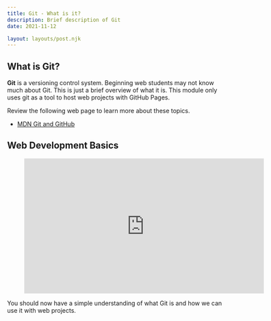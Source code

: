 ```yaml
---
title: Git - What is it?
description: Brief description of Git
date: 2021-11-12

layout: layouts/post.njk
---
```


## What is Git?

**Git** is a versioning control system. Beginning web students may not know much about Git. This is just a brief overview of what it is. This module only uses git as a tool to host web projects with GitHub Pages.

Review the following web page to learn more about these topics.

- [MDN Git and GitHub](https://developer.mozilla.org/en-US/docs/Learn/Tools_and_testing/GitHub)

## Web Development Basics

<figure class="video-container">

<iframe width="560" height="315" src="https://www.youtube.com/embed/FsgEtgmh268" title="YouTube video player" frameborder="0" allow="accelerometer; autoplay; clipboard-write; encrypted-media; gyroscope; picture-in-picture" allowfullscreen></iframe>
</figure>

You should now have a simple understanding of what Git is and how we can use it with web projects.
